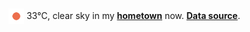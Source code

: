 <img src="assets/weather.png?hour=2024-06-15-06" alt="clear sky" width="25" height="25" style="vertical-align:middle;position:relative;top:-1pt;"/> 33&deg;C, clear sky in my [**hometown**](https://en.wikipedia.org/wiki/Beijing) now. [**Data source**](https://openweathermap.org/).
